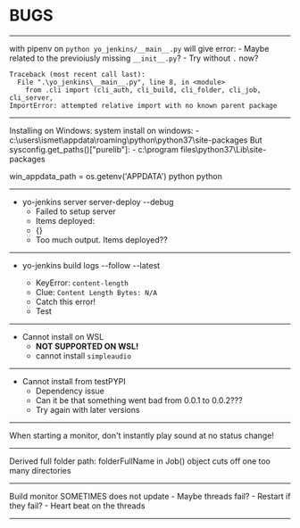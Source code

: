 # BUGS

--------------------------------------------------

with pipenv on `python yo_jenkins/__main__.py` will give error:
    - Maybe related to the previoiusly missing `__init__.py`?
    - Try without `.` now?
```
Traceback (most recent call last):
  File ".\yo_jenkins\__main__.py", line 8, in <module>
    from .cli import (cli_auth, cli_build, cli_folder, cli_job, cli_server,
ImportError: attempted relative import with no known parent package
```

--------------------------------------------------


Installing on Windows:
system install on windows:
    - c:\users\ismet\appdata\roaming\python\python37\site-packages
But sysconfig.get_paths()["purelib"]:
    - c:\program files\python37\Lib\site-packages


win_appdata_path = os.getenv('APPDATA')
python
python


--------------------------------------------------

- yo-jenkins server server-deploy --debug
    - Failed to setup server
    - Items deployed:
    - {}
    - Too much output. Items deployed??


--------------------------------------------------


- yo-jenkins build logs --follow <JOB> --latest
    - KeyError: `content-length`
    - Clue: `Content Length Bytes: N/A`
    - Catch this error! 
    - Test


--------------------------------------------------


- Cannot install on WSL
    - **NOT SUPPORTED ON WSL!**
    - cannot install `simpleaudio`


--------------------------------------------------


- Cannot install from testPYPI
    - Dependency issue
    - Can it be that something went bad from 0.0.1 to 0.0.2???
    - Try again with later versions


--------------------------------------------------


When starting a monitor, don't instantly play sound
at no status change!


--------------------------------------------------


Derived full folder path: folderFullName
in Job() object cuts off one too many directories


--------------------------------------------------


Build monitor SOMETIMES does not update
    - Maybe threads fail?
    - Restart if they fail?
    - Heart beat on the threads


--------------------------------------------------
